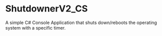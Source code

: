 # ShutdownerV2_CS
A simple C# Console Application that shuts down/reboots the operating system with a specific timer.
